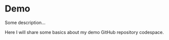 # Demo
Some description...

Here I will share some basics about my demo GitHub repository codespace.
